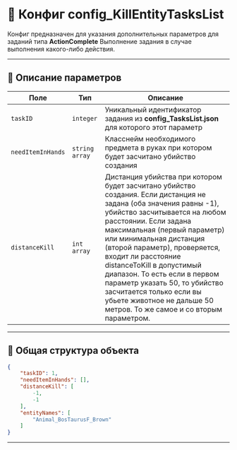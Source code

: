 
# 📄 Конфиг config_KillEntityTasksList

Конфиг предназначен для указания дополнительных параметров для заданий типа **ActionComplete**
Выполнение задания в случае выполнения какого-либо действия.

---

## 🧩 Описание параметров

| Поле              | Тип        |  Описание |
|-------------------|------------|----------|
| `taskID`          | `integer`  | Уникальный идентификатор задания из **config_TasksList.json** для которого этот параметр |
| `needItemInHands`      | `string array`   | Класснейм необходимого предмета в руках при котором будет засчитано убийство создания |
| `distanceKill` | `int array`   | Дистанция убийства при котором будет засчитано убийство создания. Если дистанция не задана (оба значения равны -1), убийство засчитывается на любом расстоянии. Если задана максимальная (первый параметр) или минимальная дистанция (второй параметр), проверяется, входит ли расстояние distanceToKill в допустимый диапазон. То есть если в первом параметр указать 50, то убийство засчитается только если вы убьете животное не дальше 50 метров. То же самое и со вторым параметром.|


---


## 🧱 Общая структура объекта

```json
{
    "taskID": 1,
    "needItemInHands": [],
    "distanceKill": [
        -1,
        -1
    ],
    "entityNames": [
        "Animal_BosTaurusF_Brown"
    ]
}
```

---
